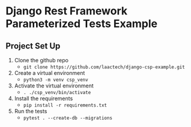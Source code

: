 # Django Rest Framework Parameterized Tests Example

## Project Set Up
1. Clone the github repo
    * `git clone https://github.com/laactech/django-csp-example.git`
1. Create a virtual environment
    * `python3 -m venv csp_venv`
1. Activate the virtual environment
    * `. ./csp_venv/bin/activate`
1. Install the requirements
    * `pip install -r requirements.txt`
1. Run the tests
    * `pytest . --create-db --migrations`